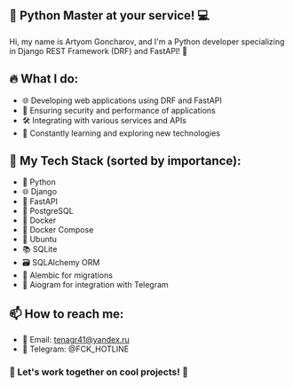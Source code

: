 ## 🐍 Python Master at your service! 💻  

Hi, my name is Artyom Goncharov, and I'm a Python developer specializing in Django REST Framework (DRF) and FastAPI! 🚀


## 🔥 What I do:  

- 🌐 Developing web applications using DRF and FastAPI
- 🔐 Ensuring security and performance of applications
- 🛠️ Integrating with various services and APIs
- 🌱 Constantly learning and exploring new technologies

## 🔧 My Tech Stack (sorted by importance):  

- 🐍 Python  
- 🌐 Django  
- 🚀 FastAPI  
- 🐘 PostgreSQL  
- 🐳 Docker  
- 🧩 Docker Compose  
- 🐧 Ubuntu  
- 📚 SQLite  
- 🗃️ SQLAlchemy ORM  
- 🚧 Alembic for migrations  
- 🤖 Aiogram for integration with Telegram


## 📫 How to reach me:  

- 📧 Email: tenagr41@yandex.ru
- 📱 Telegram: @FCK_HOTLINE


### 🎉 Let's work together on cool projects! 🚀
